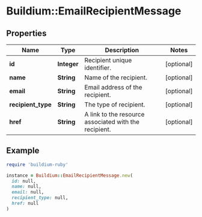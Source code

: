 # Buildium::EmailRecipientMessage

## Properties

| Name | Type | Description | Notes |
| ---- | ---- | ----------- | ----- |
| **id** | **Integer** | Recipient unique identifier. | [optional] |
| **name** | **String** | Name of the recipient. | [optional] |
| **email** | **String** | Email address of the recipient. | [optional] |
| **recipient_type** | **String** | The type of recipient. | [optional] |
| **href** | **String** | A link to the resource associated with the recipient. | [optional] |

## Example

```ruby
require 'buildium-ruby'

instance = Buildium::EmailRecipientMessage.new(
  id: null,
  name: null,
  email: null,
  recipient_type: null,
  href: null
)
```


